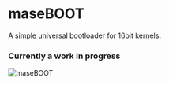 # maseBOOT
A simple universal bootloader for 16bit kernels.

### Currently a work in progress

![maseBOOT](https://github.com/masen-f/maseBOOT/blob/main/maseBOOT.png)
